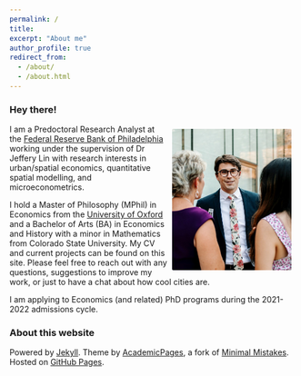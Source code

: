 ```yaml
---
permalink: /
title: 
excerpt: "About me"
author_profile: true
redirect_from: 
  - /about/
  - /about.html
---
```


### Hey there!
<img align="right" src="https://github.com/jacobhmoore/jacobhmoore.github.io/blob/86c2e923e612337793d8239a60eea59c4d56da3b/images/wedding_pic.jpg" alt="Photo" style="width: 210px; border-radius: 10px; padding: 8px 8px 8px 8px"/>

I am a Predoctoral Research Analyst at the [Federal Reserve Bank of Philadelphia](https://www.philadelphiafed.org/) working under the supervision of Dr Jeffery Lin with research interests in urban/spatial economics, quantitative spatial modelling, and microeconometrics.

I hold a Master of Philosophy (MPhil) in Economics from the [University of Oxford](https://www.economics.ox.ac.uk/#/) and a Bachelor of Arts (BA) in Economics and History with a minor in Mathematics from Colorado State University. My CV and current projects can be found on this site. Please feel free to reach out with any questions, suggestions to improve my work, or just to have a chat about how cool cities are.

I am applying to Economics (and related) PhD programs during the 2021-2022 admissions cycle.




### About this website
Powered by [Jekyll](http://jekyllrb.com). Theme by [AcademicPages](https://github.com/academicpages/academicpages.github.io), a fork of [Minimal Mistakes](https://mademistakes.com/work/minimal-mistakes-jekyll-theme/). Hosted on [GitHub Pages](https://pages.github.com/).

<!-- Powered by <a href="http://jekyllrb.com" rel="nofollow">Jekyll</a> &amp; <a href="https://github.com/academicpages/academicpages.github.io">AcademicPages</a>, a fork of <a href="https://mademistakes.com/work/minimal-mistakes-jekyll-theme/" rel="nofollow">Minimal Mistakes</a>. Hosted on GitHub Pages. -->
